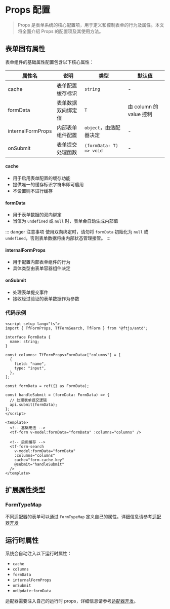 # Props 配置

> Props 是表单系统的核心配置项，用于定义和控制表单的行为及属性。本文将全面介绍 Props 的配置项及其使用方法。

## 表单固有属性

表单组件的基础属性配置包含以下核心属性：

| 属性名            | 说明               | 类型                    | 默认值                  |
| ----------------- | ------------------ | ----------------------- | ----------------------- |
| cache             | 表单配置缓存标识   | `string`                | -                       |
| formData          | 表单数据双向绑定值 | `T`                     | 由 column 的 value 控制 |
| internalFormProps | 内部表单组件配置   | `object`，由适配器决定  | -                       |
| onSubmit          | 表单提交处理函数   | `(formData: T) => void` | -                       |

#### cache

- 用于启用表单配置的缓存功能
- 提供唯一的缓存标识字符串即可启用
- 不设置则不进行缓存

#### formData

- 用于表单数据的双向绑定
- 当值为 `undefined` 或 `null` 时，表单会自动生成内部值

::: danger 注意事项
使用双向绑定时，请勿将 `formData` 初始化为 `null` 或 `undefined`，否则表单数据将由内部状态管理接管。
:::

#### internalFormProps

- 用于配置内部表单组件的行为
- 具体类型由表单容器组件决定

#### onSubmit

- 处理表单提交事件
- 接收经过验证的表单数据作为参数

### 代码示例

```vue
<script setup lang="ts">
import { TfFormProps, TfFormSearch, TfForm } from "@ftjs/antd";

interface FormData {
  name: string;
}

const columns: TfFormProps<FormData>["columns"] = [
  {
    field: "name",
    type: "input",
  },
];

const formData = ref({} as FormData);

const handleSubmit = (formData: FormData) => {
  // 处理表单提交逻辑
  api.submit(formData);
};
</script>

<template>
  <!-- 基础用法 -->
  <tf-form v-model:formData="formData" :columns="columns" />

  <!-- 启用缓存 -->
  <tf-form-search
    v-model:formData="formData"
    :columns="columns"
    cache="form-cache-key"
    @submit="handleSubmit"
  />
</template>
```

## 扩展属性类型

### FormTypeMap

不同适配器的表单可以通过 `FormTypeMap` 定义自己的属性。详细信息请参考[适配器开发](../adapter/development.md)

## 运行时属性

系统会自动注入以下运行时属性：

- `cache`
- `columns`
- `formData`
- `internalFormProps`
- `onSubmit`
- `onUpdate:formData`

适配器需要注入自己的运行时 props，详细信息请参考[适配器开发](../adapter/development.md)。
